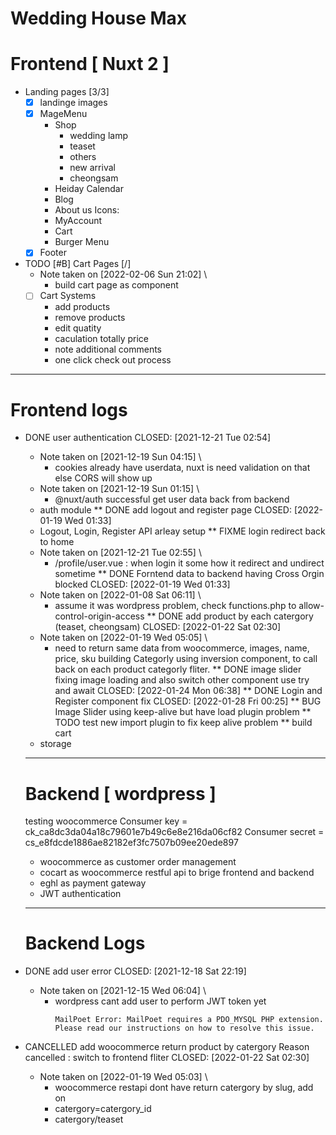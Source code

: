 # Wedding House Max

# Frontend [ Nuxt 2 ]
* Landing pages [3/3]
  - [X] landinge images
  - [X] MageMenu
    - Shop
      - wedding lamp
      - teaset
      - others
      - new arrival
      - cheongsam
    - Heiday Calendar
    - Blog
    - About us
    Icons:
    - MyAccount
    - Cart
    - Burger Menu
  - [X] Footer

* TODO [#B] Cart Pages [/]
  - Note taken on [2022-02-06 Sun 21:02] \\
    - build cart page as component
  - [ ] Cart Systems
    - add products
    - remove products
    - edit quatity
    - caculation totally price
    - note additional comments
    - one click check out process


---
# Frontend logs
* DONE user authentication
  CLOSED: [2021-12-21 Tue 02:54]
  - Note taken on [2021-12-19 Sun 04:15] \\
    - cookies already have userdata, nuxt is need validation on that else CORS will show up
  - Note taken on [2021-12-19 Sun 01:15] \\
    - @nuxt/auth successful get user data back from backend
  - auth module
** DONE add logout and register page
   CLOSED: [2022-01-19 Wed 01:33]
   - Logout, Login, Register API arleay setup
** FIXME login redirect back to home
   - Note taken on [2021-12-21 Tue 02:55] \\
     - /profile/user.vue : when login it some how it redirect and undirect sometime
** DONE Forntend data to backend having Cross Orgin blocked
   CLOSED: [2022-01-19 Wed 01:33]
   - Note taken on [2022-01-08 Sat 06:11] \\
     - assume it was wordpress problem, check functions.php to allow-control-origin-access
** DONE add product by each catergory (teaset, cheongsam)
   CLOSED: [2022-01-22 Sat 02:30]
   - Note taken on [2022-01-19 Wed 05:05] \\
     - need to return same data from woocommerce, images, name, price, sku
    building Categorly using inversion component, to call back on each product categorly fliter.
** DONE image slider fixing image loading and also switch other component use try and await
   CLOSED: [2022-01-24 Mon 06:38]
** DONE Login and Register component fix
   CLOSED: [2022-01-28 Fri 00:25]
** BUG Image Slider using keep-alive but have load plugin problem
** TODO test new import plugin to fix keep alive problem
** build cart
   - storage

  ---
  # Backend [ wordpress ]
  testing woocommerce
  Consumer key = ck_ca8dc3da04a18c79601e7b49c6e8e216da06cf82
  Consumer secret = cs_e8fdcde1886ae82182ef3fc7507b09ee20ede897

    - woocommerce as customer order management
    - cocart as woocommerce restful api to brige frontend and backend
    - eghl as payment gateway
    - JWT authentication

  ---
   # Backend Logs
* DONE add user error
  CLOSED: [2021-12-18 Sat 22:19]
  - Note taken on [2021-12-15 Wed 06:04] \\
    - wordpress cant add user to perform JWT token yet
       ```
       MailPoet Error: MailPoet requires a PDO_MYSQL PHP extension. Please read our instructions on how to resolve this issue.

* CANCELLED add woocommerce return product by catergory
  Reason cancelled : switch to frontend fliter
  CLOSED: [2022-01-22 Sat 02:30]
  - Note taken on [2022-01-19 Wed 05:03] \\
    - woocommerce restapi dont have return catergory by slug, add on
    - catergory=catergory_id
    - catergory/teaset
